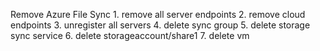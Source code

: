 Remove Azure File Sync
	1. remove all server endpoints
	2. remove cloud endpoints
	3. unregister all servers
	4. delete sync group
	5. delete storage sync service
	6. delete storageaccount/share1
	7. delete vm
